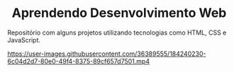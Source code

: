 <h1 align="center"> Aprendendo Desenvolvimento Web </h1>
  Repositório com alguns projetos utilizando tecnologias como HTML, CSS e JavaScript.


https://user-images.githubusercontent.com/36389555/184240230-6c04d2d7-80e0-49f4-8375-89cf657d7501.mp4

